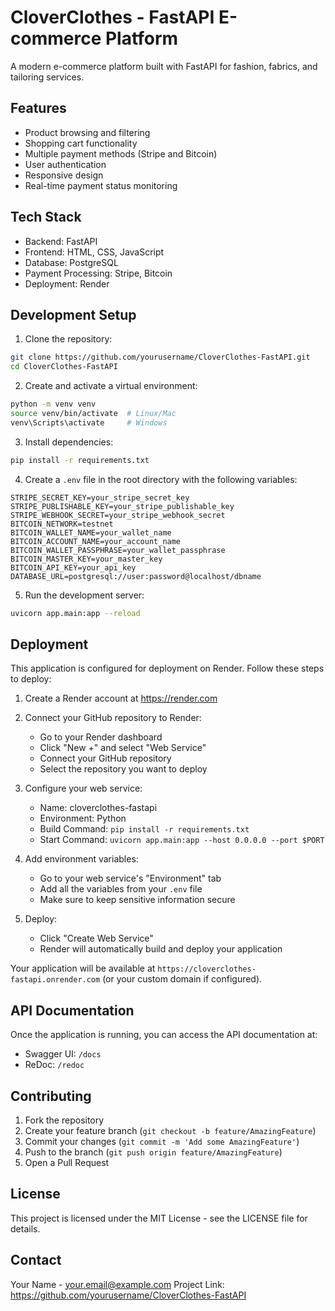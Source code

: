 # CloverClothes - FastAPI E-commerce Platform

A modern e-commerce platform built with FastAPI for fashion, fabrics, and tailoring services.

## Features

- Product browsing and filtering
- Shopping cart functionality
- Multiple payment methods (Stripe and Bitcoin)
- User authentication
- Responsive design
- Real-time payment status monitoring

## Tech Stack

- Backend: FastAPI
- Frontend: HTML, CSS, JavaScript
- Database: PostgreSQL
- Payment Processing: Stripe, Bitcoin
- Deployment: Render

## Development Setup

1. Clone the repository:
```bash
git clone https://github.com/yourusername/CloverClothes-FastAPI.git
cd CloverClothes-FastAPI
```

2. Create and activate a virtual environment:
```bash
python -m venv venv
source venv/bin/activate  # Linux/Mac
venv\Scripts\activate     # Windows
```

3. Install dependencies:
```bash
pip install -r requirements.txt
```

4. Create a `.env` file in the root directory with the following variables:
```env
STRIPE_SECRET_KEY=your_stripe_secret_key
STRIPE_PUBLISHABLE_KEY=your_stripe_publishable_key
STRIPE_WEBHOOK_SECRET=your_stripe_webhook_secret
BITCOIN_NETWORK=testnet
BITCOIN_WALLET_NAME=your_wallet_name
BITCOIN_ACCOUNT_NAME=your_account_name
BITCOIN_WALLET_PASSPHRASE=your_wallet_passphrase
BITCOIN_MASTER_KEY=your_master_key
BITCOIN_API_KEY=your_api_key
DATABASE_URL=postgresql://user:password@localhost/dbname
```

5. Run the development server:
```bash
uvicorn app.main:app --reload
```

## Deployment

This application is configured for deployment on Render. Follow these steps to deploy:

1. Create a Render account at https://render.com

2. Connect your GitHub repository to Render:
   - Go to your Render dashboard
   - Click "New +" and select "Web Service"
   - Connect your GitHub repository
   - Select the repository you want to deploy

3. Configure your web service:
   - Name: cloverclothes-fastapi
   - Environment: Python
   - Build Command: `pip install -r requirements.txt`
   - Start Command: `uvicorn app.main:app --host 0.0.0.0 --port $PORT`

4. Add environment variables:
   - Go to your web service's "Environment" tab
   - Add all the variables from your `.env` file
   - Make sure to keep sensitive information secure

5. Deploy:
   - Click "Create Web Service"
   - Render will automatically build and deploy your application

Your application will be available at `https://cloverclothes-fastapi.onrender.com` (or your custom domain if configured).

## API Documentation

Once the application is running, you can access the API documentation at:
- Swagger UI: `/docs`
- ReDoc: `/redoc`

## Contributing

1. Fork the repository
2. Create your feature branch (`git checkout -b feature/AmazingFeature`)
3. Commit your changes (`git commit -m 'Add some AmazingFeature'`)
4. Push to the branch (`git push origin feature/AmazingFeature`)
5. Open a Pull Request

## License

This project is licensed under the MIT License - see the LICENSE file for details.

## Contact

Your Name - your.email@example.com
Project Link: https://github.com/yourusername/CloverClothes-FastAPI
